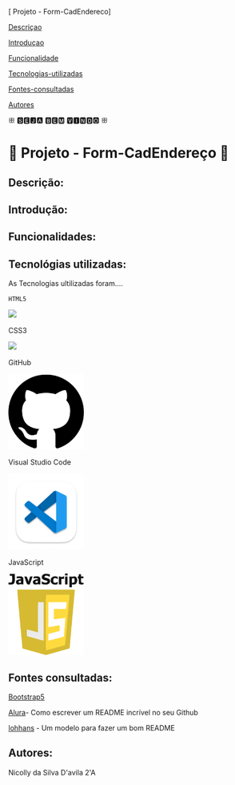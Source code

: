 [ Projeto - Form-CadEndereco]

[Descriçao](#descri%C3%A7ao)  

[Introduçao](#introdu%C3%A7ao)  

[Funcionalidade](#funcionalidade) 

[Tecnologias-utilizadas](#tecnologias-ultilizadas)  

[Fontes-consultadas](#fontes-consultadas)

[Autores](#autores)  

  ꕥ 🆂🅴🅹🅰 🅱🅴🅼 🆅🅸🅽🅳🅾 ꕥ

# 📧 Projeto - Form-CadEndereço 📧

## Descrição: 

## Introdução:

## Funcionalidades:

## Tecnológias utilizadas: 

As Tecnologias ultilizadas foram....

    HTML5

  <img src="_img/html5.png" width="30%">


   CSS3

   <img src="_img/CSS3.png" width="30%">


   GitHub

   <img src="_img/GitHub.png" width="30%">


   Visual Studio Code

   <img src="_img/vscode.png" width="30%">


   JavaScript

   <img src="_img/JavaScript.png" width="30%">


## Fontes consultadas: 

[Bootstrap5](https://getbootstrap.com/docs/5.3/forms/layout/) 

[Alura](https://www.alura.com.br/artigos/escrever-bom-readme)- Como escrever um README incrível no seu Github

[lohhans](https://gist.github.com/lohhans/f8da0b147550df3f96914d3797e9fb89) - Um modelo para fazer um bom README

## Autores:

 Nicolly da Silva D'avila 2'A